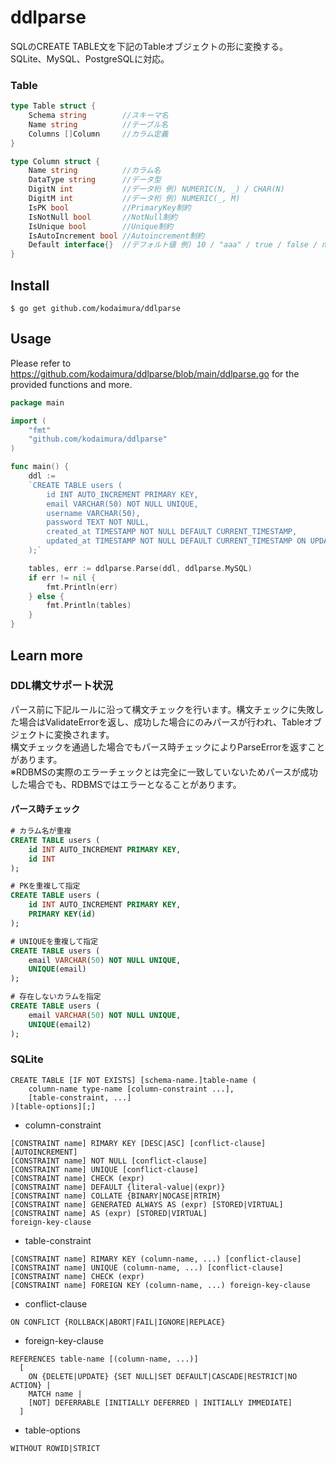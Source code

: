 # ddlparse
SQLのCREATE TABLE文を下記のTableオブジェクトの形に変換する。  
SQLite、MySQL、PostgreSQLに対応。

### Table
```go
type Table struct {
    Schema string        //スキーマ名
    Name string          //テーブル名
    Columns []Column     //カラム定義
}

type Column struct {
    Name string          //カラム名
    DataType string      //データ型
    DigitN int           //データ桁 例) NUMERIC(N, _) / CHAR(N)
    DigitM int           //データ桁 例) NUMERIC(_, M)
    IsPK bool            //PrimaryKey制約
    IsNotNull bool       //NotNull制約
    IsUnique bool        //Unique制約
    IsAutoIncrement bool //Autoincrement制約
    Default interface{}  //デフォルト値 例) 10 / "aaa" / true / false / nil / "(DATETIME('now', 'localtime'))"
}
```

## Install
```
$ go get github.com/kodaimura/ddlparse
```

## Usage
Please refer to https://github.com/kodaimura/ddlparse/blob/main/ddlparse.go for the provided functions and more.

```go
package main

import (
    "fmt"
    "github.com/kodaimura/ddlparse"
)

func main() {
    ddl := 
    `CREATE TABLE users (
        id INT AUTO_INCREMENT PRIMARY KEY,
        email VARCHAR(50) NOT NULL UNIQUE,
        username VARCHAR(50),
        password TEXT NOT NULL,
        created_at TIMESTAMP NOT NULL DEFAULT CURRENT_TIMESTAMP,
        updated_at TIMESTAMP NOT NULL DEFAULT CURRENT_TIMESTAMP ON UPDATE CURRENT_TIMESTAMP
    );`

    tables, err := ddlparse.Parse(ddl, ddlparse.MySQL)
    if err != nil {
        fmt.Println(err)
    } else {
        fmt.Println(tables)
    }
}
```

## Learn more
### DDL構文サポート状況
パース前に下記ルールに沿って構文チェックを行います。構文チェックに失敗した場合はValidateErrorを返し、成功した場合にのみパースが行われ、Tableオブジェクトに変換されます。  
構文チェックを通過した場合でもパース時チェックによりParseErrorを返すことがあります。  
※RDBMSの実際のエラーチェックとは完全に一致していないためパースが成功した場合でも、RDBMSではエラーとなることがあります。

#### パース時チェック
```sql
# カラム名が重複
CREATE TABLE users (
    id INT AUTO_INCREMENT PRIMARY KEY,
    id INT
);

# PKを重複して指定
CREATE TABLE users (
    id INT AUTO_INCREMENT PRIMARY KEY,
    PRIMARY KEY(id)
);

# UNIQUEを重複して指定
CREATE TABLE users (
    email VARCHAR(50) NOT NULL UNIQUE,
    UNIQUE(email)
);

# 存在しないカラムを指定
CREATE TABLE users (
    email VARCHAR(50) NOT NULL UNIQUE,
    UNIQUE(email2)
);
```
### SQLite
```
CREATE TABLE [IF NOT EXISTS] [schema-name.]table-name (
    column-name type-name [column-constraint ...],
    [table-constraint, ...]
)[table-options][;]
```
* column-constraint
```
[CONSTRAINT name] RIMARY KEY [DESC|ASC] [conflict-clause] [AUTOINCREMENT]
[CONSTRAINT name] NOT NULL [conflict-clause]
[CONSTRAINT name] UNIQUE [conflict-clause]
[CONSTRAINT name] CHECK (expr)
[CONSTRAINT name] DEFAULT {literal-value|(expr)}
[CONSTRAINT name] COLLATE {BINARY|NOCASE|RTRIM}
[CONSTRAINT name] GENERATED ALWAYS AS (expr) [STORED|VIRTUAL]
[CONSTRAINT name] AS (expr) [STORED|VIRTUAL]
foreign-key-clause
```
* table-constraint
```
[CONSTRAINT name] RIMARY KEY (column-name, ...) [conflict-clause]
[CONSTRAINT name] UNIQUE (column-name, ...) [conflict-clause]
[CONSTRAINT name] CHECK (expr)
[CONSTRAINT name] FOREIGN KEY (column-name, ...) foreign-key-clause
```
* conflict-clause
```
ON CONFLICT {ROLLBACK|ABORT|FAIL|IGNORE|REPLACE}
```

* foreign-key-clause
```
REFERENCES table-name [(column-name, ...)]
  [
    ON {DELETE|UPDATE} {SET NULL|SET DEFAULT|CASCADE|RESTRICT|NO ACTION} |
    MATCH name |
    [NOT] DEFERRABLE [INITIALLY DEFERRED | INITIALLY IMMEDIATE]
  ]
```
* table-options
```
WITHOUT ROWID|STRICT
```  
